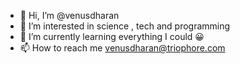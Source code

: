 - 👋 Hi, I’m @venusdharan
- 👀 I’m interested in science , tech and programming
- 🌱 I’m currently learning everything I could :grinning:
- 📫 How to reach me venusdharan@triophore.com

<!---
venusdharan/venusdharan is a ✨ special ✨ repository because its `README.md` (this file) appears on your GitHub profile.
You can click the Preview link to take a look at your changes.
--->
